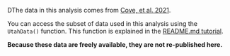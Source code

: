 DThe data in this analysis comes from [Cove, et al. 2021](https://esajournals.onlinelibrary.wiley.com/doi/full/10.1002/ecy.3353). 

You can access the subset of data used in this analysis using the `UtahData()` function. This function is explained in the [README.md tutorial](https://github.com/Dan-Herrera/Estimating_Activity_Curves/blob/main/README.md). 

**Because these data are freely available, they are not re-published here.**
